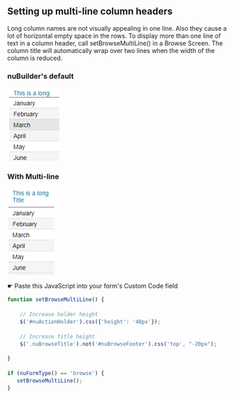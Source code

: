 ## Setting up multi-line column headers

Long column names are not visually appealing in one line. Also they cause a lot of horizontal empty space in the rows.
To display more than one line of text in a column header, call setBrowseMultiLine() in a Browse Screen.
The column title will automatically wrap over two lines when the width of the column is reduced.

### nuBuilder's default

<p align="left">
  <img src="screenshots/browse_title_single_line.png">
</p>

### With Multi-line

<p align="left">
  <img src="screenshots/browse_title_multi_line.png">
</p>


☛  Paste this JavaScript into your form's Custom Code field


```javascript
function setBrowseMultiLine() {

    // Increase holder height
    $('#nuActionHolder').css({'height': '40px'});
	
    // Increase title height
    $('.nuBrowseTitle').not('#nuBrowseFooter').css('top', "-20px");
	
}   

if (nuFormType() == 'browse') {
   setBrowseMultiLine();
}

```

